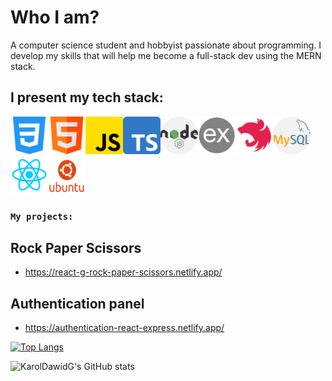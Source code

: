 # Who I am?
A computer science student and hobbyist passionate about programming. I develop my skills that will help me become a full-stack dev using the MERN stack.

## I present my tech stack:
<img src="/icons/css.png" width="60" height="60"><img src="/icons/html.png" width="60" height="60"><img src="/icons/js.png" width="60" height="60"><img src="/icons/typescript.png" width="60" height="60"><img src="/icons/nodejs.png" width="60" height="60"><img src="/icons/express.png" width="60" height="60"><img src="/icons/nest.png" width="60" height="60"><img src="/icons/mysql.png" width="60" height="60"><img src="/icons/react.png" width="60" height="60"><img src="/icons/ubuntu.png" width="60" height="60">

### `My projects:`

## Rock Paper Scissors
 - https://react-g-rock-paper-scissors.netlify.app/

 ## Authentication panel
 - https://authentication-react-express.netlify.app/

[![Top Langs](https://github-readme-stats.vercel.app/api/top-langs/?username=KarolDawidG&layout=pie)](https://github.com/KarolDawidG/github-readme-stats)

![KarolDawidG's GitHub stats](https://github-readme-stats.vercel.app/api?username=KarolDawidG&hide=stars,contribs,prs,issues&show_icons=true&theme=tokyonight&inc=true&rank_icon=github)





